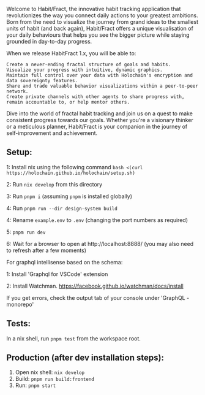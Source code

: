 Welcome to Habit/Fract, the innovative habit tracking application that revolutionizes the way you connect daily actions to your greatest ambitions. Born from the need to visualize the journey from grand ideas to the smallest units of habit (and back again), Habit/Fract offers a unique visualisation of your daily behaviours that helps you see the bigger picture while staying grounded in day-to-day progress.

When we release HabitFract 1.x, you will be able to:

    Create a never-ending fractal structure of goals and habits.
    Visualize your progress with intuitive, dynamic graphics.
    Maintain full control over your data with Holochain's encryption and data sovereignty features.
    Share and trade valuable behavior visualizations within a peer-to-peer network.
    Create private channels with other agents to share progress with, remain accountable to, or help mentor others.

Dive into the world of fractal habit tracking and join us on a quest to make consistent progress towards our goals. Whether you're a visionary thinker or a meticulous planner, Habit/Fract is your companion in the journey of self-improvement and achievement.

## Setup:
1: Install nix using the following command
`bash <(curl https://holochain.github.io/holochain/setup.sh)`

2: Run `nix develop` from this directory

3: Run `pnpm i` (assuming `pnpm` is installed globally)

4: Run `pnpm run --dir design-system build`

4: Rename `example.env` to `.env` (changing the port numbers as required)

5: `pnpm run dev`

6: Wait for a browser to open at http://localhost:8888/  (you may also need to refresh after a few moments)


For graphql intellisense based on the schema:

1: Install 'Graphql for VSCode' extension

2: Install Watchman. https://facebook.github.io/watchman/docs/install

If you get errors, check the output tab of your console under 'GraphQL - monorepo'

## Tests:

In a nix shell, run `pnpm test` from the workspace root.

## Production (after dev installation steps):

1. Open nix shell: `nix develop`
2. Build: `pnpm run build:frontend`
3. Run: `pnpm start`
